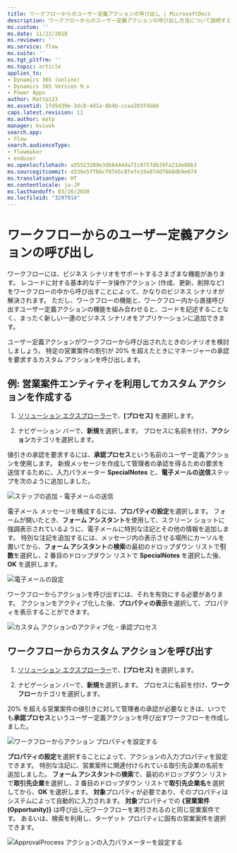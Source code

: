 ```yaml
---
title: ワークフローからのユーザー定義アクションの呼び出し | MicrosoftDocs
description: ワークフローからのユーザー定義アクションの呼び出し方法について説明する
ms.custom: ''
ms.date: 11/22/2018
ms.reviewer: ''
ms.service: flow
ms.suite: ''
ms.tgt_pltfrm: ''
ms.topic: article
applies_to:
- Dynamics 365 (online)
- Dynamics 365 Version 9.x
- Power Apps
author: Mattp123
ms.assetid: 1fd5d39e-3dc8-4d1a-8b4b-ccaa303f4bbb
caps.latest.revision: 12
ms.author: matp
manager: kvivek
search.app:
- Flow
search.audienceType:
- flowmaker
- enduser
ms.openlocfilehash: a35523209e3db8444da71c0757db29fa21de08b3
ms.sourcegitcommit: d336e5ffb6cf07e5c8fefe19a87dd7668db9e074
ms.translationtype: HT
ms.contentlocale: ja-JP
ms.lasthandoff: 03/26/2020
ms.locfileid: "3297914"
---
```

# <a name="invoke-custom-actions-from-a-workflow"></a>ワークフローからのユーザー定義アクションの呼び出し


ワークフローには、ビジネス シナリオをサポートするさまざまな機能があります。 レコードに対する基本的なデータ操作アクション (作成、更新、削除など) をワークフローの中から呼び出すことによって、かなりのビジネス シナリオが解決されます。 ただし、ワークフローの機能と、ワークフロー内から直接呼び出すユーザー定義アクションの機能を組み合わせると、コードを記述することなく、まったく新しい一連のビジネス シナリオをアプリケーションに追加できます。  
  
 ユーザー定義アクションがワークフローから呼び出されたときのシナリオを検討しましょう。 特定の営業案件の割引が 20% を超えたときにマネージャーの承認を要求するカスタム アクションを呼び出します。  
  
<a name="action"></a>   
## <a name="example-create-a-custom-action-using-the-opportunity-entity"></a>例: 営業案件エンティティを利用してカスタム アクションを作成する
  
1. [ソリューション エクスプローラー](/powerapps/maker/model-driven-apps/advanced-navigation#solution-explorer)で、**[プロセス]** を選択します。  
  
2.  ナビゲーション バーで、**新規**を選択します。 プロセスに名前を付け、**アクション**カテゴリを選択します。  
  
 値引きの承認を要求するには、**承認プロセス**という名前のユーザー定義アクションを使用します。 新規メッセージを作成して管理者の承認を得るための要求を送信するために、入力パラメーター **SpecialNotes** と、**電子メールの送信**ステップを次のように追加しました。  
  
 ![ステップの追加 - 電子メールの送信](media/enable-custom-action-approval-proces-sadd-email.png "ステップの追加 - 電子メールの送信")  
  
 電子メール メッセージを構成するには、**プロパティの設定**を選択します。 フォームが開いたとき、**フォーム アシスタント**を使用して、スクリーン ショットに強調表示されているように、電子メールに特別な注記とその他の情報を追加します。 特別な注記を追加するには、メッセージ内の表示させる場所にカーソルを置いてから、**フォーム アシスタント**の**検索**の最初のドロップダウン リストで**引数**を選択し、2 番目のドロップダウン リストで **SpecialNotes** を選択した後、**OK** を選択します。  
  
 ![電子メールの設定](media/enable-custom-action-approval-process-setup-email.png "電子メールの設定")  
  
 ワークフローからアクションを呼び出すには、それを有効にする必要があります。 アクションをアクティブ化した後、**プロパティの表示**を選択して、プロパティを表示することができます。  
  
 ![カスタム アクションのアクティブ化 - 承認プロセス](media/enable-custom-action-approval-process-activate-action.png "カスタム アクションのアクティブ化 - 承認プロセス")  
  
<a name="workflow"></a>   
## <a name="invoke-a-custom-action-from-a-workflow"></a>ワークフローからカスタム アクションを呼び出す  
  
1. [ソリューション エクスプローラー](/powerapps/maker/model-driven-apps/advanced-navigation#solution-explorer)で、**[プロセス]** を選択します。   
  
2.  ナビゲーション バーで、**新規**を選択します。 プロセスに名前を付け、**ワークフロー**カテゴリを選択します。  
  
 20% を超える営業案件の値引きに対して管理者の承認が必要なときは、いつでも**承認プロセス**というユーザー定義アクションを呼び出すワークフローを作成しました。  
  
 ![ワークフローからアクション プロパティを設定する](media/enable-custom-action-from-workflow.png "ワークフローからアクション プロパティを設定する")  
  
 **プロパティの設定**を選択することによって、アクションの入力プロパティを設定できます。 特別な注記に、営業案件に関連付けられている取引先企業の名前を追加しました。 **フォーム アシスタント**の**検索**で、最初のドロップダウン リストで**取引先企業**を選択し、2 番目のドロップダウン リストで**取引先企業名**を選択してから、**OK** を選択します。 **対象**プロパティが必要であり、そのプロパティはシステムによって自動的に入力されます。 **対象**プロパティでの **{営業案件 (Opportunity)}** は呼び出し元ワークフローを実行されるのと同じ営業案件です。 あるいは、検索を利用し、ターゲット プロパティに固有の営業案件を選択できます。  
  
 ![ApprovalProcess アクションの入力パラメーターを設定する](media/enable-customaction-workflow-set-properties.png "ApprovalProcess アクションの入力パラメーターを設定する")  
  



